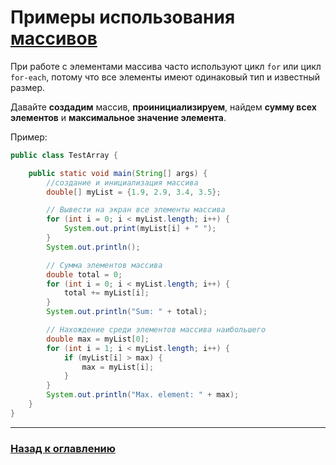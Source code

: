 # Примеры использования [массивов](./arrays.md)

При работе с элементами массива часто используют цикл `for` или цикл `for-each`,
потому что все элементы имеют одинаковый тип и известный размер.

Давайте **создадим** массив, **проинициализируем**, найдем **сумму всех элементов** и **максимальное значение элемента**.

Пример:

```java
public class TestArray {

    public static void main(String[] args) {
        //создание и инициализация массива
        double[] myList = {1.9, 2.9, 3.4, 3.5};

        // Вывести на экран все элементы массива
        for (int i = 0; i < myList.length; i++) {
            System.out.print(myList[i] + " ");
        }
        System.out.println();

        // Сумма элементов массива
        double total = 0;
        for (int i = 0; i < myList.length; i++) {
            total += myList[i];
        }
        System.out.println("Sum: " + total);

        // Нахождение среди элементов массива наибольшего
        double max = myList[0];
        for (int i = 1; i < myList.length; i++) {
            if (myList[i] > max) {
                max = myList[i];
            }
        }
        System.out.println("Max. element: " + max);
    }
}
```

---

### [Назад к оглавлению](./README.md)